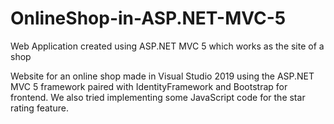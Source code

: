 # OnlineShop-in-ASP.NET-MVC-5
Web Application created using ASP.NET MVC 5 which works as the site of a shop

Website for an online shop made in Visual Studio 2019 using the ASP.NET MVC 5 framework paired with IdentityFramework and Bootstrap for frontend. We also tried implementing some JavaScript code for the star rating feature.
